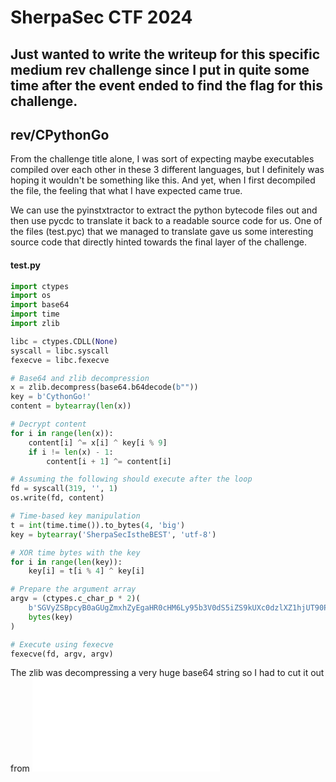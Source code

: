 SherpaSec CTF 2024 
=====
Just wanted to write the writeup for this specific medium rev challenge since I put in quite some time after the event ended to find the flag for this challenge. 
---

## rev/CPythonGo

From the challenge title alone, I was sort of expecting maybe executables compiled over each other in these 3 different languages, but I definitely was hoping it wouldn't be something like this. And yet, when I first decompiled the file, the feeling that what I have expected came true.




We can use the pyinstxtractor to extract the python bytecode files out and then use pycdc to translate it back to a readable source code for us. One of the files (test.pyc) that we managed to translate gave us some interesting source code that directly hinted towards the final layer of the challenge. 

#### test.py
```python
import ctypes
import os
import base64
import time
import zlib

libc = ctypes.CDLL(None)
syscall = libc.syscall
fexecve = libc.fexecve

# Base64 and zlib decompression
x = zlib.decompress(base64.b64decode(b""))
key = b'CythonGo!'
content = bytearray(len(x))

# Decrypt content
for i in range(len(x)):
    content[i] ^= x[i] ^ key[i % 9]
    if i != len(x) - 1:
        content[i + 1] ^= content[i]

# Assuming the following should execute after the loop
fd = syscall(319, '', 1)
os.write(fd, content)

# Time-based key manipulation
t = int(time.time()).to_bytes(4, 'big')
key = bytearray('SherpaSecIstheBEST', 'utf-8')

# XOR time bytes with the key
for i in range(len(key)):
    key[i] = t[i % 4] ^ key[i]

# Prepare the argument array
argv = (ctypes.c_char_p * 2)(
    b'SGVyZSBpcyB0aGUgZmxhZyEgaHR0cHM6Ly95b3V0dS5iZS9kUXc0dzlXZ1hjUT90PTQy', 
    bytes(key)
)

# Execute using fexecve
fexecve(fd, argv, argv)

```

The zlib was decompressing a very huge base64 string so I had to cut it out from ![here](toolong.txt)
